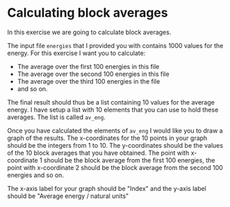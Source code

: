 # Calculating block averages

In this exercise we are going to calculate block averages.  

The input file `energies` that I provided you with contains 1000 values for the energy.  For this exercise I want you to calculate:

* The average over the first 100 energies in this file
* The average over the second 100 energies in this file
* The average over the third 100 energies in the file 
* and so on.  

The final result should thus be a list containing 10 values for the average energy.  I have setup a list with 10 elements that you can use to hold these averages.  The list is called `av_eng`.

Once you have calculated the elements of `av_eng` I would like you to draw a graph of the results.  The x-coordinates for the 10 points in your graph should be the integers from 1 to 10.  The y-coordinates
should be the values of the 10 block averages that you have obtained.  The point with x-coordinate 1 should be the block average from the first 100 energies, the point with x-coordinate 2 should be the block
average from the second 100 energies and so on.  

The x-axis label for your graph should be "Index" and the y-axis label should be "Average energy / natural units"
